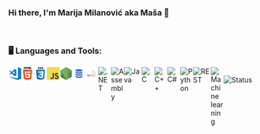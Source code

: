 ### Hi there, I'm Marija Milanović aka Maša 👋
<br />

### 🖥 Languages and Tools:

<img align="left" alt="Visual Studio Code" width="26px" src="https://raw.githubusercontent.com/github/explore/80688e429a7d4ef2fca1e82350fe8e3517d3494d/topics/visual-studio-code/visual-studio-code.png" />
<img align="left" alt="HTML5" width="26px" src="https://raw.githubusercontent.com/github/explore/80688e429a7d4ef2fca1e82350fe8e3517d3494d/topics/html/html.png" />
<img align="left" alt="CSS3" width="26px" src="https://raw.githubusercontent.com/github/explore/80688e429a7d4ef2fca1e82350fe8e3517d3494d/topics/css/css.png" />
<img align="left" alt="JavaScript" width="26px" src="https://raw.githubusercontent.com/github/explore/80688e429a7d4ef2fca1e82350fe8e3517d3494d/topics/javascript/javascript.png" />
<img align="left" alt="Node.js" width="26px" src="https://raw.githubusercontent.com/github/explore/80688e429a7d4ef2fca1e82350fe8e3517d3494d/topics/nodejs/nodejs.png" />
<img align="left" alt="SQL" width="26px" src="https://raw.githubusercontent.com/github/explore/80688e429a7d4ef2fca1e82350fe8e3517d3494d/topics/sql/sql.png" />
<img align="left" alt="MySQL" width="26px" src="https://raw.githubusercontent.com/github/explore/80688e429a7d4ef2fca1e82350fe8e3517d3494d/topics/mysql/mysql.png" />
<img align="left" alt=".NET " width="26px" src="https://user-images.githubusercontent.com/45834270/89958047-3e9dd880-dc39-11ea-8932-157873f90f01.png" />

<img align="left" alt="Assembly" width="26px" src="https://user-images.githubusercontent.com/45834270/89921344-e0073900-dbfd-11ea-8c54-916eb2457094.png" />
<img align="left" alt="Java" width="36px" src="https://i.pinimg.com/originals/f1/ea/a7/f1eaa7278f64e27128e062a3de918265.png" />
<img align="left" alt="C" width="26px" src="https://www.kindpng.com/picc/m/403-4039227_c-language-logo-png-transparent-png.png" />
<img align="left" alt="C++" width="26px" src="https://upload.wikimedia.org/wikipedia/commons/thumb/1/18/ISO_C%2B%2B_Logo.svg/1200px-ISO_C%2B%2B_Logo.svg.png" />
<img align="left" alt="C#" width="26px" src="https://www.ppsystems.se/wp-content/uploads/2017/03/C-logo.jpg" />
<img align="left" alt="Python " width="26px" src="https://princetonlibrary.org/wp-content/uploads/2017/12/python.png" />

<img align="left" alt="REST" width="36px"  src="https://fiverr-res.cloudinary.com/images/q_auto,f_auto/gigs/135056738/original/f4a1f882db100ea22db39e053f0f3a942654378e/create-you-a-rest-api.png" />
<img align="left" alt="Machine learning" width="26px" src="https://www.pngkey.com/png/detail/314-3142775_beltech-2018-icons-webside-schedule-machine-learning-machine.png" />

<br />

<img align="left" alt="Status" src="https://github-readme-stats.vercel.app/api?username=marijamilanovic&show_icons=true"/>

